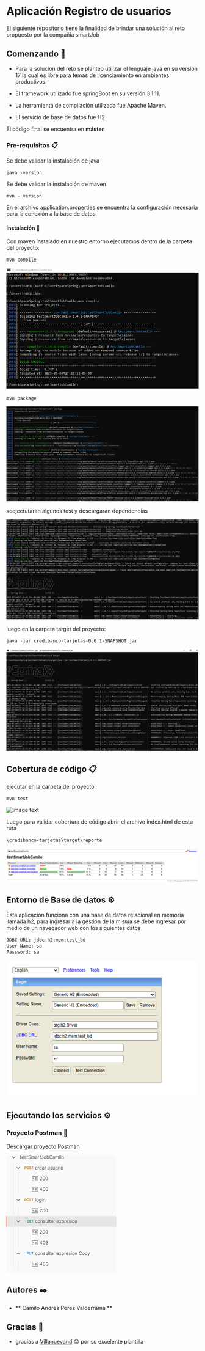 # Aplicación Registro de usuarios
El siguiente repositorio tiene la finalidad de brindar una solución al reto propuesto por la compañía smartJob

## Comenzando 🚀

- Para la solución del reto se planteo utilizar el lenguaje java en su versión 17 la cual es libre para temas de licenciamiento en ambientes productivos.

- El framework utilizado fue springBoot en su versión 3.1.11.

- La herramienta de compilación utilizada fue Apache Maven.

- El servicio de base de datos fue H2

El código final se encuentra en **máster**

### Pre-requisitos 📋

Se debe validar la instalación de java

```
java -version
```

Se debe validar la instalación de maven

```
mvn - version
```

En el archivo application.properties se encuentra la configuración necesaria para la conexión a la base de datos.

#### Instalación 🔧

Con maven instalado en nuestro entorno ejecutamos dentro de la carpeta del proyecto:

```
mvn compile
```

![Image text](https://github.com/capv159/imagenes/blob/main/smartJob/mvn_compile.PNG)

```
mvn package
```
![Image text](https://github.com/capv159/imagenes/blob/main/smartJob/mvn_pakcage1.PNG)

seejectutaran algunos test y descargaran dependencias

![Image text](https://github.com/capv159/imagenes/blob/main/smartJob/mvn_pakcage2.PNG)

luego en la carpeta target del proyecto:
```
java -jar credibanco-tarjetas-0.0.1-SNAPSHOT.jar
```
![Image text](https://github.com/capv159/imagenes/blob/main/smartJob/java_jar.PNG)

## Cobertura de código 📋

ejecutar en la carpeta del proyecto:
```
mvn test
```
![Image text](https://github.com/capv159/imagenes/blob/main/smartJob/mvn_test.PNG)

Luego para validar cobertura de código abrir el archivo index.html de esta ruta
```
\credibanco-tarjetas\target\reporte
```
![Image text](https://github.com/capv159/imagenes/blob/main/smartJob/coverage.PNG)

## Entorno de Base de datos ⚙️
Esta aplicación funciona con una base de datos relacional en memoria llamada h2, para ingresar a la gestión de la misma se debe ingresar por medio de un navegador web con los siguientes datos
```
JDBC URL: jdbc:h2:mem:test_bd
User Name: sa
Password: sa
```
![Image text](https://github.com/capv159/imagenes/blob/main/smartJob/bd_login.PNG)

## Ejecutando los servicios ⚙️

### Proyecto Postman  🔧

[Descargar proyecto Postman](https://github.com/capv159/imagenes/blob/main/credibanco/testSmartJobCamilo.postman_collection.json)

![Image text](https://github.com/capv159/imagenes/blob/main/smartJob//postman.PNG)


## Autores ✒️

* ** Camilo Andres Perez Valderrama ** 

## Gracias 🎁

* gracias a [Villanuevand](https://github.com/Villanuevand) 😊 por su excelente plantilla
